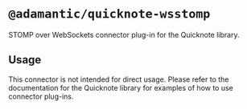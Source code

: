 # `@adamantic/quicknote-wsstomp`
STOMP over WebSockets connector plug-in for the Quicknote library.

## Usage
This connector is not intended for direct usage. Please
refer to the documentation for the Quicknote library for
examples of how to use connector plug-ins.
